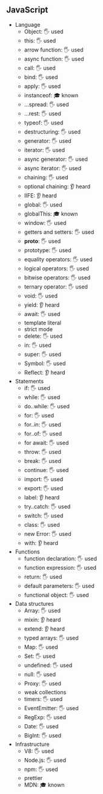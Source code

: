 ## JavaScript

- Language
  - Object: 🖐️ used
  - this: 🖐️ used
  - arrow function: 🖐️ used
  - async function: 🖐️ used
  - call: 🖐️ used
  - bind: 🖐️ used
  - apply: 🖐️ used
  - instanceof: 🎓 known
  - ...spread: 🖐️ used
  - ...rest: 🖐️ used
  - typeof: 🖐️ used
  - destructuring: 🖐️ used
  - generator: 🖐️ used
  - iterator: 🖐️ used
  - async generator: 🖐️ used
  - async iterator: 🖐️ used
  - chaining: 🖐️ used
  - optional chaining: 👂 heard
  - IIFE: 👂 heard
  - global: 🖐️ used
  - globalThis: 🎓 known
  - window: 🖐️ used
  - getters and setters: 🖐️ used
  - __proto__: 🖐️ used
  - prototype: 🖐️ used
  - equality operators: 🖐️ used
  - logical operators: 🖐️ used
  - bitwise operators: 🖐️ used
  - ternary operator: 🖐️ used
  - void: 🖐️ used
  - yield: 👂 heard
  - await: 🖐️ used
  - template literal
  - strict mode
  - delete: 🖐️ used
  - in: 🖐️ used
  - super: 🖐️ used
  - Symbol: 🖐️ used
  - Reflect: 👂 heard
- Statements
  - if: 🖐️ used
  - while: 🖐️ used
  - do..while: 🖐️ used
  - for: 🖐️ used
  - for..in: 🖐️ used
  - for..of: 🖐️ used
  - for await: 🖐️ used
  - throw: 🖐️ used
  - break: 🖐️ used
  - continue: 🖐️ used
  - import: 🖐️ used
  - export: 🖐️ used
  - label: 👂 heard
  - try..catch: 🖐️ used
  - switch: 🖐️ used
  - class: 🖐️ used
  - new Error: 🖐️ used
  - with: 👂 heard
- Functions
  - function declaration: 🖐️ used
  - function expression: 🖐️ used
  - return: 🖐️ used
  - default parameters: 🖐️ used
  - functional object: 🖐️ used
- Data structures
  - Array: 🖐️ used
  - mixin: 👂 heard
  - extend: 👂 heard
  - typed arrays: 🖐️ used
  - Map: 🖐️ used
  - Set: 🖐️ used
  - undefined: 🖐️ used
  - null: 🖐️ used
  - Proxy: 🖐️ used
  - weak collections
  - timers: 🖐️ used
  - EventEmitter: 🖐️ used
  - RegExp: 🖐️ used
  - Date: 🖐️ used
  - BigInt: 🖐️ used
- Infrastructure
  - V8: 🖐️ used
  - Node.js: 🖐️ used
  - npm: 🖐️ used
  - prettier
  - MDN: 🎓 known
